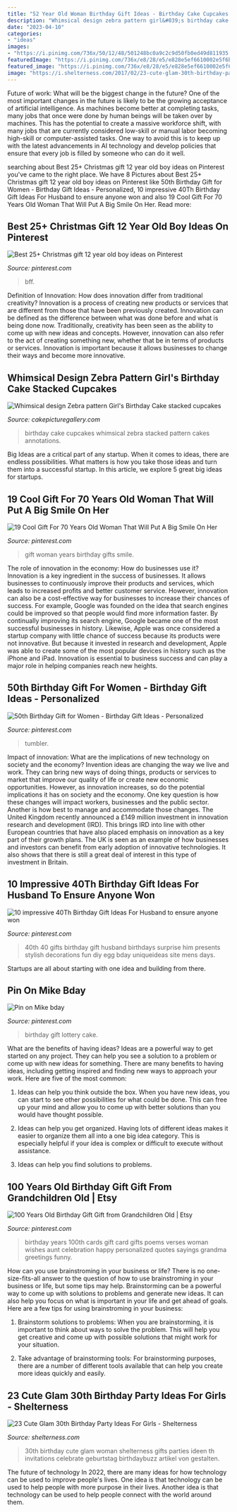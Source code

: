 ```yaml
---
title: "52 Year Old Woman Birthday Gift Ideas - Birthday Cake Cupcakes Whimsical Zebra Stacked Pattern Cakes Annotations"
description: "Whimsical design zebra pattern girl&#039;s birthday cake stacked cupcakes"
date: "2023-04-10"
categories:
- "ideas"
images:
- "https://i.pinimg.com/736x/50/12/48/501248bc0a9c2c9d50fb0ed49d811935.jpg"
featuredImage: "https://i.pinimg.com/736x/e8/28/e5/e828e5ef6610002e5f6b2f1a00a5febf.jpg"
featured_image: "https://i.pinimg.com/736x/e8/28/e5/e828e5ef6610002e5f6b2f1a00a5febf.jpg"
image: "https://i.shelterness.com/2017/02/23-cute-glam-30th-birthday-party-ideas-for-girls-cover.jpg"
---
```



Future of work: What will be the biggest change in the future?
One of the most important changes in the future is likely to be the growing acceptance of artificial intelligence. As machines become better at completing tasks, many jobs that once were done by human beings will be taken over by machines. This has the potential to create a massive workforce shift, with many jobs that are currently considered low-skill or manual labor becoming high-skill or computer-assisted tasks. One way to avoid this is to keep up with the latest advancements in AI technology and develop policies that ensure that every job is filled by someone who can do it well.

	

		
searching about Best 25+ Christmas gift 12 year old boy ideas on Pinterest you've came to the right place. We have 8 Pictures about Best 25+ Christmas gift 12 year old boy ideas on Pinterest like 50th Birthday Gift for Women - Birthday Gift Ideas - Personalized, 10 impressive 40Th Birthday Gift Ideas For Husband to ensure anyone won and also 19 Cool Gift For 70 Years Old Woman That Will Put A Big Smile On Her. Read more:
		
    
## Best 25+ Christmas Gift 12 Year Old Boy Ideas On Pinterest

<img loading=lazy src="https://i.pinimg.com/originals/b2/14/26/b21426b7681a5f3eb78eb77c1de7cb0f.jpg" onerror="this.onerror=null;this.src='https://tse2.mm.bing.net/th?id=OIP.SadZxDNloTG3ytOPF2a9iQHaJ3&amp;pid=15.1';" alt="Best 25+ Christmas gift 12 year old boy ideas on Pinterest">

_Source: pinterest.com_

>bff. 

	

Definition of Innovation: How does innovation differ from traditional creativity?
Innovation is a process of creating new products or services that are different from those that have been previously created. Innovation can be defined as the difference between what was done before and what is being done now. Traditionally, creativity has been seen as the ability to come up with new ideas and concepts. However, innovation can also refer to the act of creating something new, whether that be in terms of products or services. Innovation is important because it allows businesses to change their ways and become more innovative.

    
## Whimsical Design Zebra Pattern Girl&#039;s Birthday Cake Stacked Cupcakes

<img loading=lazy src="http://www.cakepicturegallery.com/d/282246-2/Whimsical+design+Zebra+pattern+Girl_s+Birthday+Cake+stacked+cupcakes+for+10+year-old.JPG" onerror="this.onerror=null;this.src='https://tse1.mm.bing.net/th?id=OIP.veUgkCnNQGSJnmRfoBUwcAHaJ9&amp;pid=15.1';" alt="Whimsical design Zebra pattern Girl&#039;s Birthday Cake stacked cupcakes">

_Source: cakepicturegallery.com_

>birthday cake cupcakes whimsical zebra stacked pattern cakes annotations. 

	

Big Ideas are a critical part of any startup. When it comes to ideas, there are endless possibilities. What matters is how you take those ideas and turn them into a successful startup. In this article, we explore 5 great big ideas for startups.

    
## 19 Cool Gift For 70 Years Old Woman That Will Put A Big Smile On Her

<img loading=lazy src="https://i.pinimg.com/736x/50/12/48/501248bc0a9c2c9d50fb0ed49d811935.jpg" onerror="this.onerror=null;this.src='https://tse3.mm.bing.net/th?id=OIP.d5ZoMK-mj7AWwTol7ScHLwHaKa&amp;pid=15.1';" alt="19 Cool Gift For 70 Years Old Woman That Will Put A Big Smile On Her">

_Source: pinterest.com_

>gift woman years birthday gifts smile. 

	

The role of innovation in the economy: How do businesses use it?
Innovation is a key ingredient in the success of businesses. It allows businesses to continuously improve their products and services, which leads to increased profits and better customer service. However, innovation can also be a cost-effective way for businesses to increase their chances of success. For example, Google was founded on the idea that search engines could be improved so that people would find more information faster. By continually improving its search engine, Google became one of the most successful businesses in history. Likewise, Apple was once considered a startup company with little chance of success because its products were not innovative. But because it invested in research and development, Apple was able to create some of the most popular devices in history such as the iPhone and iPad. Innovation is essential to business success and can play a major role in helping companies reach new heights.

    
## 50th Birthday Gift For Women - Birthday Gift Ideas - Personalized

<img loading=lazy src="https://i.pinimg.com/736x/61/5c/30/615c303ae646cddebf57466a731fb48d.jpg" onerror="this.onerror=null;this.src='https://tse1.mm.bing.net/th?id=OIP.KTsu4UfZwpGih0lySWkPvgHaJ3&amp;pid=15.1';" alt="50th Birthday Gift for Women - Birthday Gift Ideas - Personalized">

_Source: pinterest.com_

>tumbler. 

	

Impact of innovation: What are the implications of new technology on society and the economy?
Invention ideas are changing the way we live and work. They can bring new ways of doing things, products or services to market that improve our quality of life or create new economic opportunities. However, as innovation increases, so do the potential implications it has on society and the economy. One key question is how these changes will impact workers, businesses and the public sector. Another is how best to manage and accommodate those changes.
The United Kingdom recently announced a £149 million investment in innovation research and development (IRD). This brings IRD into line with other European countries that have also placed emphasis on innovation as a key part of their growth plans. The UK is seen as an example of how businesses and investors can benefit from early adoption of innovative technologies. It also shows that there is still a great deal of interest in this type of investment in Britain.

    
## 10 Impressive 40Th Birthday Gift Ideas For Husband To Ensure Anyone Won

<img loading=lazy src="https://i.pinimg.com/736x/e8/28/e5/e828e5ef6610002e5f6b2f1a00a5febf.jpg" onerror="this.onerror=null;this.src='https://tse1.mm.bing.net/th?id=OIP.rDOhTYML2HxkpvvbJ-SpSwHaJz&amp;pid=15.1';" alt="10 impressive 40Th Birthday Gift Ideas For Husband to ensure anyone won">

_Source: pinterest.com_

>40th 40 gifts birthday gift husband birthdays surprise him presents stylish decorations fun diy egg bday uniqueideas site mens days. 

	

Startups are all about starting with one idea and building from there.

    
## Pin On Mike Bday

<img loading=lazy src="https://i.pinimg.com/originals/1f/40/67/1f4067b9552055bbc4b9427d43e701c6.jpg" onerror="this.onerror=null;this.src='https://tse2.mm.bing.net/th?id=OIP.V3e-jzttSQfBJedjBby-zAHaL5&amp;pid=15.1';" alt="Pin on Mike bday">

_Source: pinterest.com_

>birthday gift lottery cake. 

	

What are the benefits of having ideas?
Ideas are a powerful way to get started on any project. They can help you see a solution to a problem or come up with new ideas for something. There are many benefits to having ideas, including getting inspired and finding new ways to approach your work. Here are five of the most common: 
1. Ideas can help you think outside the box. When you have new ideas, you can start to see other possibilities for what could be done. This can free up your mind and allow you to come up with better solutions than you would have thought possible. 

2. Ideas can help you get organized. Having lots of different ideas makes it easier to organize them all into a one big idea category. This is especially helpful if your idea is complex or difficult to execute without assistance. 

3. Ideas can help you find solutions to problems.

    
## 100 Years Old Birthday Gift Gift From Grandchildren Old | Etsy

<img loading=lazy src="https://i.pinimg.com/736x/d3/ae/af/d3aeafee64ad3e250f2d8ed816ed6247---years-old-birthday-th-birthday.jpg" onerror="this.onerror=null;this.src='https://tse3.mm.bing.net/th?id=OIP.JfGGzdPLsWFoPp9Fdu2OUgHaF7&amp;pid=15.1';" alt="100 Years Old Birthday Gift Gift from Grandchildren Old | Etsy">

_Source: pinterest.com_

>birthday years 100th cards gift card gifts poems verses woman wishes aunt celebration happy personalized quotes sayings grandma greetings funny. 

	

How can you use brainstroming in your business or life?
There is no one-size-fits-all answer to the question of how to use brainstroming in your business or life, but some tips may help. Brainstorming can be a powerful way to come up with solutions to problems and generate new ideas. It can also help you focus on what is important in your life and get ahead of goals. Here are a few tips for using brainstroming in your business: 
1. Brainstorm solutions to problems: When you are brainstorming, it is important to think about ways to solve the problem. This will help you get creative and come up with possible solutions that might work for your situation. 

2. Take advantage of brainstorming tools: For brainstorming purposes, there are a number of different tools available that can help you create more ideas quickly and easily.

    
## 23 Cute Glam 30th Birthday Party Ideas For Girls - Shelterness

<img loading=lazy src="https://i.shelterness.com/2017/02/23-cute-glam-30th-birthday-party-ideas-for-girls-cover.jpg" onerror="this.onerror=null;this.src='https://tse1.mm.bing.net/th?id=OIP.0ORrGSbC_YD5dpB92AcdCAHaLG&amp;pid=15.1';" alt="23 Cute Glam 30th Birthday Party Ideas For Girls - Shelterness">

_Source: shelterness.com_

>30th birthday cute glam woman shelterness gifts parties ideen th invitations celebrate geburtstag birthdaybuzz artikel von gestalten. 

	

The future of technology
In 2022, there are many ideas for how technology can be used to improve people's lives. One idea is that technology can be used to help people with more purpose in their lives. Another idea is that technology can be used to help people connect with the world around them.

